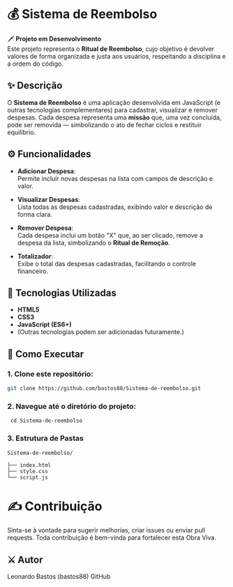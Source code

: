# 💰 Sistema de Reembolso

🗡️ **Projeto em Desenvolvimento**  
Este projeto representa o **Ritual de Reembolso**, cujo objetivo é devolver valores de forma organizada e justa aos usuários, respeitando a disciplina e a ordem do código.  

## ✨ Descrição

O **Sistema de Reembolso** é uma aplicação desenvolvida em JavaScript (e outras tecnologias complementares) para cadastrar, visualizar e remover despesas. Cada despesa representa uma **missão** que, uma vez concluída, pode ser removida — simbolizando o ato de fechar ciclos e restituir equilíbrio.

## ⚙️ Funcionalidades

- **Adicionar Despesa**:  
  Permite incluir novas despesas na lista com campos de descrição e valor.
  
- **Visualizar Despesas**:  
  Lista todas as despesas cadastradas, exibindo valor e descrição de forma clara.
  
- **Remover Despesa**:  
  Cada despesa inclui um botão "X" que, ao ser clicado, remove a despesa da lista, simbolizando o **Ritual de Remoção**.

- **Totalizador**:  
  Exibe o total das despesas cadastradas, facilitando o controle financeiro.

## 🚀 Tecnologias Utilizadas

- **HTML5**
- **CSS3**
- **JavaScript (ES6+)**
- (Outras tecnologias podem ser adicionadas futuramente.)

## 🔮 Como Executar


### 1. Clone este repositório:
   ```bash
   git clone https://github.com/bastos88/Sistema-de-reembolso.git
   ```


### 2. Navegue até o diretório do projeto:
  ```
   cd Sistema-de-reembolso
  ```


### 3. Estrutura de Pastas
  ```
Sistema-de-reembolso/

├── index.html
├── style.css
└── script.js
```

   # ✍️ Contribuição
Sinta-se à vontade para sugerir melhorias, criar issues ou enviar pull requests. Toda contribuição é bem-vinda para fortalecer esta Obra Viva.

## ⚔️ Autor
Leonardo Bastos (bastos88)
GitHub


